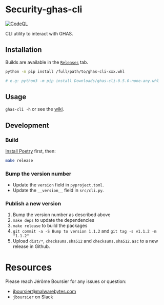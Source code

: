 # Security-ghas-cli

[![CodeQL](https://github.com/Malwarebytes/Security-ghas-cli/actions/workflows/codeql-analysis.yml/badge.svg)](https://github.com/Malwarebytes/Security-ghas-cli/actions/workflows/codeql-analysis.yml)

CLI utility to interact with GHAS.

## Installation

Builds are available in the [`Releases`](https://github.com/Malwarebytes/Security-ghas-cli/releases) tab.

```bash
python -m pip install /full/path/to/ghas-cli-xxx.whl

# e.g: python3 -m pip install Downloads/ghas-cli-0.5.0-none-any.whl
```

## Usage

`ghas-cli -h` or see the [wiki](https://github.com/Malwarebytes/Security-ghas-cli/wiki).


## Development

### Build

[Install Poetry](https://python-poetry.org/docs/#installation) first, then:

```bash
make release
```

### Bump the version number

* Update the `version` field in `pyproject.toml`.
* Update the `__version__` field in `src/cli.py`.

### Publish a new version

1. Bump the version number as described above
2. `make deps` to update the dependencies
3. `make release` to build the packages
4. `git commit -a -S Bump to version 1.1.2` and `git tag -s v1.1.2 -m "1.1.2"`
5. Upload `dist/*`, `checksums.sha512` and `checksums.sha512.asc` to a new release in Github.

# Resources

Please reach Jérôme Boursier for any issues or question:

* jboursier@malwarebytes.com
* `jboursier` on Slack
